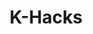 ---
title: K-Hacks
excerpt: K-Scale Hackathons
deprecated: false
hidden: false
metadata:
  robots: index
---